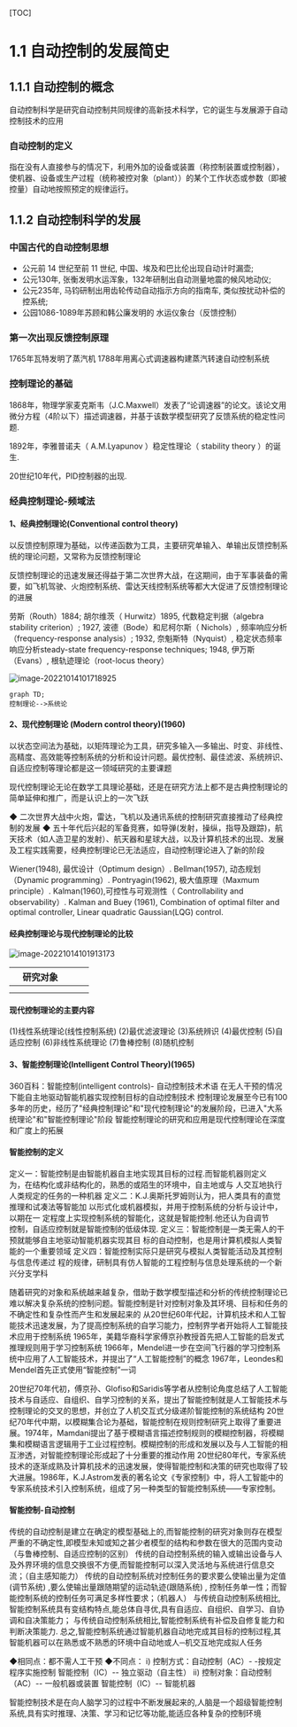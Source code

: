[TOC]

# 1.1 自动控制的发展简史

## 1.1.1 自动控制的概念

自动控制科学是研究自动控制共同规律的高新技术科学，它的诞生与发展源于自动控制技术的应用

### 自动控制的定义

​    指在没有人直接参与的情况下，利用外加的设备或装置（称控制装置或控制器），使机器、设备或生产过程（统称被控对象（plant））的某个工作状态或参数（即被控量）自动地按照预定的规律运行。

## 1.1.2 自动控制科学的发展

### 中国古代的自动控制思想

- 公元前 14 世纪至前 11 世纪, 中国、埃及和巴比伦出现自动计时漏壶;
- 公元130年, 张衡发明水运浑象，132年研制出自动测量地震的候风地动仪;
- 公元235年, 马钧研制出用齿轮传动自动指示方向的指南车, 类似按扰动补偿的控系统;
- 公园1086-1089年苏顾和韩公廉发明的 水运仪象台（反馈控制）

### 第一次出现反馈控制原理

1765年瓦特发明了蒸汽机
1788年用离心式调速器构建蒸汽转速自动控制系统

### 控制理论的基础

1868年，物理学家麦克斯韦（J.C.Maxwell）发表了“论调速器”的论文。该论文用微分方程（4阶以下）描述调速器，并基于该数学模型研究了反馈系统的稳定性问题.  

1892年，李雅普诺夫（ A.M.Lyapunov ）稳定性理论（ stability theory ）的诞生.  

20世纪10年代，PID控制器的出现.  

###      经典控制理论-频域法

#### 1、经典控制理论(Conventional control theory)

以反馈控制原理为基础，以传递函数为工具，主要研究单输入、单输出反馈控制系统的理论问题，又常称为反馈控制理论 

反馈控制理论的迅速发展还得益于第二次世界大战，在这期间，由于军事装备的需要，如飞机驾驶、火炮控制系统、雷达天线控制系统等都大大促进了反馈控制理论的进展

劳斯（Routh）1884; 胡尔维茨（ Hurwitz）1895, 代数稳定判据（algebra stability criterion）;
 1927, 波德（Bode）和尼柯尔斯（ Nichols）, 频率响应分析（frequency-response analysis）;
 1932, 奈魁斯特（Nyquist）, 稳定状态频率响应分析steady-state frequency-response techniques;
 1948, 伊万斯（Evans）, 根轨迹理论（root-locus theory） 

![image-20221014101718925](https://mypic-1312707183.cos.ap-nanjing.myqcloud.com/image-20221014101718925.png)

```mermaid
graph TD;
控制理论-->系统论
```

#### 2、现代控制理论 (Modern control theory)(1960)

以状态空间法为基础，以矩阵理论为工具，研究多输入—多输出、时变、非线性、高精度、高效能等控制系统的分析和设计问题。最优控制、最佳滤波、系统辨识、自适应控制等理论都是这一领域研究的主要课题

现代控制理论无论在数学工具理论基础，还是在研究方法上都不是古典控制理论的简单延伸和推广，而是认识上的一次飞跃

◆ 二次世界大战中火炮，雷达，飞机以及通讯系统的控制研究直接推动了经典控制的发展
◆ 五十年代后兴起的军备竞赛，如导弹(发射，操纵，指导及跟踪)，航天技术（如人造卫星的发射）、航天器和星球大战，以及计算机技术的出现、发展及工程实践需要，经典控制理论已无法适应，自动控制理论进入了新的阶段

   Wiener(1948), 最优设计（Optimum design）.
    Bellman(1957), 动态规划（Dynamic programming）.
    Pontryagin(1962), 极大值原理（Maxmum principle）.
    Kalman(1960),可控性与可观测性（ Controllability and   observability）.
    Kalman and Buey (1961), Combination of optimal filter and optimal controller, Linear quadratic Gaussian(LQG) control.

#### 经典控制理论与现代控制理论的比较 

![image-20221014101913173](https://mypic-1312707183.cos.ap-nanjing.myqcloud.com/image-20221014101913173.png)

|      | 研究对象 |      |      |      |
| ---- | -------- | ---- | ---- | ---- |
|      |          |      |      |      |
|      |          |      |      |      |

#### 现代控制理论的主要内容

(1)线性系统理论(线性控制系统)
(2)最优滤波理论
(3)系统辨识
(4)最优控制
(5)自适应控制
(6)非线性系统理论
(7)鲁棒控制
(8)随机控制

#### 3、智能控制理论(Intelligent Control Theory)(1965)

360百科：智能控制(intelligent controls)- 自动控制技术术语
在无人干预的情况下能自主地驱动智能机器实现控制目标的自动控制技术
控制理论发展至今已有100多年的历史，经历了"经典控制理论"和"现代控制理论"的发展阶段，已进入"大系统理论"和"智能控制理论"阶段
智能控制理论的研究和应用是现代控制理论在深度和广度上的拓展

#### 智能控制的定义

定义一：智能控制是由智能机器自主地实现其目标的过程.而智能机器则定义  
              为，在结构化或非结构化的，熟悉的或陌生的环境中，自主地或与
             人交互地执行人类规定的任务的一种机器
定义二：K.J.奥斯托罗姆则认为，把人类具有的直觉推理和试凑法等智能加
              以形式化或机器模拟，并用于控制系统的分析与设计中，以期在一
              定程度上实现控制系统的智能化，这就是智能控制.他还认为自调节  
              控制，自适应控制就是智能控制的低级体现.
定义三：智能控制是一类无需人的干预就能够自主地驱动智能机器实现其目
              标的自动控制，也是用计算机模拟人类智能的一个重要领域
定义四：智能控制实际只是研究与模拟人类智能活动及其控制与信息传递过
               程的规律，研制具有仿人智能的工程控制与信息处理系统的一个新
               兴分支学科  

随着研究的对象和系统越来越复杂，借助于数学模型描述和分析的传统控制理论已难以解决复杂系统的控制问题。智能控制是针对控制对象及其环境、目标和任务的不确定性和复杂性而产生和发展起来的
从20世纪60年代起，计算机技术和人工智能技术迅速发展，为了提高控制系统的自学习能力，控制界学者开始将人工智能技术应用于控制系统
1965年，美籍华裔科学家傅京孙教授首先把人工智能的启发式推理规则用于学习控制系统
1966年，Mendel进一步在空间飞行器的学习控制系统中应用了人工智能技术，并提出了“人工智能控制”的概念
1967年，Leondes和Mendel首先正式使用“智能控制”一词

20世纪70年代初，傅京孙、Glofiso和Saridis等学者从控制论角度总结了人工智能技术与自适应、自组织、自学习控制的关系，提出了智能控制就是人工智能技术与控制理论的交叉的思想，并创立了人机交互式分级递阶智能控制的系统结构
20世纪70年代中期，以模糊集合论为基础，智能控制在规则控制研究上取得了重要进展。1974年，Mamdani提出了基于模糊语言描述控制规则的模糊控制器，将模糊集和模糊语言逻辑用于工业过程控制。模糊控制的形成和发展以及与人工智能的相互渗透，对智能控制理论形成起了十分重要的推动作用
20世纪80年代，专家系统技术的逐渐成熟及计算机技术的迅速发展，使得智能控制和决策的研究也取得了较大进展。1986年，K.J.Astrom发表的著名论文《专家控制》中，将人工智能中的专家系统技术引入控制系统，组成了另一种类型的智能控制系统——专家控制。

#### 智能控制-自动控制

传统的自动控制是建立在确定的模型基础上的,而智能控制的研究对象则存在模型严重的不确定性,即模型未知或知之甚少者模型的结构和参数在很大的范围内变动（与鲁棒控制、自适应控制的区别）
传统的自动控制系统的输入或输出设备与人及外界环境的信息交换很不方便,而智能控制可以深入灵活地与系统进行信息交流；（自主感知能力）
传统的自动控制系统对控制任务的要求要么使输出量为定值(调节系统) ,要么使输出量跟随期望的运动轨迹(跟随系统) , 控制任务单一性；而智能控制系统的控制任务可满足多样性要求；（机器人）
与传统自动控制系统相比,智能控制系统具有变结构特点,能总体自寻优,具有自适应、自组织、自学习、自协调和自决策能力；
与传统自动控制系统相比,智能控制系统有补偿及自修复能力和判断决策能力.
总之,智能控制系统通过智能机器自动地完成其目标的控制过程,其智能机器可以在熟悉或不熟悉的环境中自动地或人─机交互地完成拟人任务

◆相同点：都不需人工干预
◆不同点：
 i) 控制方式：自动控制（AC）- -按规定程序实施控制
                         智能控制（IC）-- 独立驱动（自主性）
 ii) 控制对象：自动控制（AC）-- 一般机器或装置
                         智能控制（IC）-- 智能机器

智能控制技术是在向人脑学习的过程中不断发展起来的,人脑是一个超级智能控制系统,具有实时推理、决策、学习和记忆等功能,能适应各种复杂的控制环境
